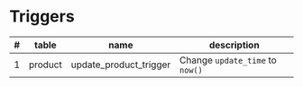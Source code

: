 # Triggers

| # | table | name | description |
| --- | --- | --- | --- |
|1 | product | update_product_trigger | Change `update_time` to `now()` |


